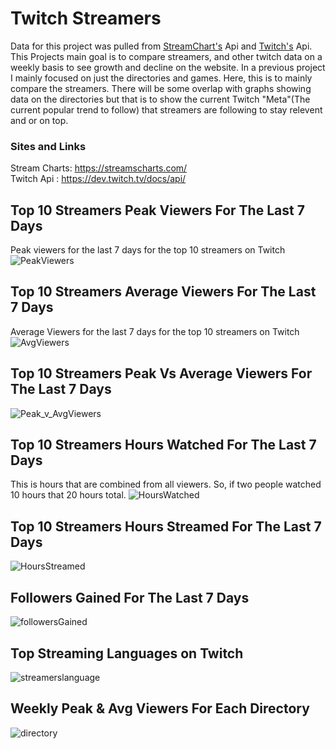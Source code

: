 # Twitch Streamers 
Data for this project was pulled from [StreamChart's](https://streamscharts.com/) Api and [Twitch's](https://dev.twitch.tv/docs/api/) Api. This Projects main goal is to compare streamers, and other twitch data on a weekly basis to see growth and decline on the website. In a previous project I mainly focused on just the directories and games. Here, this is to mainly compare the streamers. There will be some overlap with graphs showing data on the directories but that is to show the current Twitch "Meta"(The current popular trend to follow) that streamers are following to stay relevent and or on top. 

### Sites and Links
Stream Charts: https://streamscharts.com/
\
Twitch Api : https://dev.twitch.tv/docs/api/



## Top 10 Streamers Peak Viewers For The Last 7 Days 
Peak viewers for the last 7 days for the top 10 streamers on Twitch
![PeakViewers](https://i.gyazo.com/f0ce7f2e1db49252f63d89202404cfbf.png)


## Top 10 Streamers Average Viewers For The Last 7 Days
Average Viewers for the last 7 days for the top 10 streamers on Twitch
![AvgViewers](https://i.gyazo.com/edc95ce362d34e71260684f092c158dc.png)


## Top 10 Streamers Peak Vs Average Viewers For The Last 7 Days
![Peak_v_AvgViewers](https://i.gyazo.com/84ba62f8fa41bcd803851858e81aab17.png)


## Top 10 Streamers Hours Watched For The Last 7 Days
This is hours that are combined from all viewers. So, if two people watched 10 hours that 20 hours total.
![HoursWatched](https://i.gyazo.com/a059f27a0eb0dd3e23aedd60b07fea1d.png)


## Top 10 Streamers Hours Streamed For The Last 7 Days
![HoursStreamed](https://i.gyazo.com/4910d266bc44caadd7f9c42a2acaeb72.png)


## Followers Gained For The Last 7 Days
![followersGained](https://i.gyazo.com/f6866fbb2dd5d1b1bdd00bbb55a91fbc.png)


## Top Streaming Languages on Twitch
![streamerslanguage](https://i.gyazo.com/31e0f8a8b8b37eec82d66ce6a22f80f2.png)


## Weekly Peak & Avg Viewers For Each Directory 
![directory](https://i.gyazo.com/a294092d7452bd9e2dbc04538dc7a4dc.png)